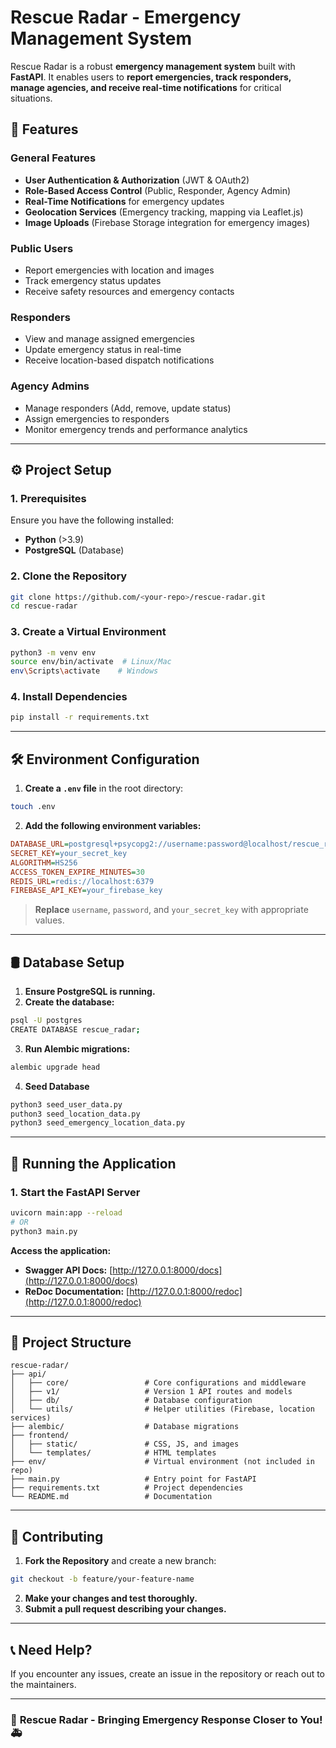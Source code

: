 # Rescue Radar - Emergency Management System

Rescue Radar is a robust **emergency management system** built with **FastAPI**. It enables users to **report emergencies, track responders, manage agencies, and receive real-time notifications** for critical situations. 

## 🚀 Features

### **General Features**
- **User Authentication & Authorization** (JWT & OAuth2)
- **Role-Based Access Control** (Public, Responder, Agency Admin)
- **Real-Time Notifications** for emergency updates
- **Geolocation Services** (Emergency tracking, mapping via Leaflet.js)
- **Image Uploads** (Firebase Storage integration for emergency images)

### **Public Users**
- Report emergencies with location and images
- Track emergency status updates
- Receive safety resources and emergency contacts

### **Responders**
- View and manage assigned emergencies
- Update emergency status in real-time
- Receive location-based dispatch notifications

### **Agency Admins**
- Manage responders (Add, remove, update status)
- Assign emergencies to responders
- Monitor emergency trends and performance analytics

---

## ⚙️ Project Setup

### **1. Prerequisites**
Ensure you have the following installed:
- **Python** (>3.9)
- **PostgreSQL** (Database)

### **2. Clone the Repository**
```bash
git clone https://github.com/<your-repo>/rescue-radar.git
cd rescue-radar
```

### **3. Create a Virtual Environment**
```bash
python3 -m venv env
source env/bin/activate  # Linux/Mac
env\Scripts\activate    # Windows
```

### **4. Install Dependencies**
```bash
pip install -r requirements.txt
```


---

## 🛠 Environment Configuration

1. **Create a `.env` file** in the root directory:
```bash
touch .env
```

2. **Add the following environment variables:**
```ini
DATABASE_URL=postgresql+psycopg2://username:password@localhost/rescue_radar
SECRET_KEY=your_secret_key
ALGORITHM=HS256
ACCESS_TOKEN_EXPIRE_MINUTES=30
REDIS_URL=redis://localhost:6379
FIREBASE_API_KEY=your_firebase_key
```
> **Replace** `username`, `password`, and `your_secret_key` with appropriate values.

---

## 🛢 Database Setup

1. **Ensure PostgreSQL is running.**
2. **Create the database:**
```bash
psql -U postgres
CREATE DATABASE rescue_radar;
```
3. **Run Alembic migrations:**
```bash
alembic upgrade head
```
4. **Seed Database**
```bash
python3 seed_user_data.py
puthon3 seed_location_data.py
python3 seed_emergency_location_data.py
```
---

## 🚀 Running the Application

### **1. Start the FastAPI Server**
```bash
uvicorn main:app --reload
# OR
python3 main.py
```
**Access the application:**
- **Swagger API Docs:** [http://127.0.0.1:8000/docs](http://127.0.0.1:8000/docs)
- **ReDoc Documentation:** [http://127.0.0.1:8000/redoc](http://127.0.0.1:8000/redoc)

---

## 📂 Project Structure

```plaintext
rescue-radar/
├── api/
│   ├── core/                 # Core configurations and middleware
│   ├── v1/                   # Version 1 API routes and models
│   ├── db/                   # Database configuration
│   └── utils/                # Helper utilities (Firebase, location services)
├── alembic/                  # Database migrations
├── frontend/
│   ├── static/               # CSS, JS, and images
│   └── templates/            # HTML templates
├── env/                      # Virtual environment (not included in repo)
├── main.py                   # Entry point for FastAPI
├── requirements.txt          # Project dependencies
└── README.md                 # Documentation
```

---

## 🤝 Contributing

1. **Fork the Repository** and create a new branch:
```bash
git checkout -b feature/your-feature-name
```
2. **Make your changes and test thoroughly.**
3. **Submit a pull request describing your changes.**

---

## 📞 Need Help?

If you encounter any issues, create an issue in the repository or reach out to the maintainers.

---

### 🎯 **Rescue Radar - Bringing Emergency Response Closer to You!** 🚑

